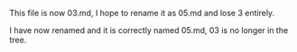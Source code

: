 This file is now 03.md, I hope to rename it as 05.md and lose 3 entirely.

I have now renamed and it is correctly named 05.md, 03 is no longer in the tree.